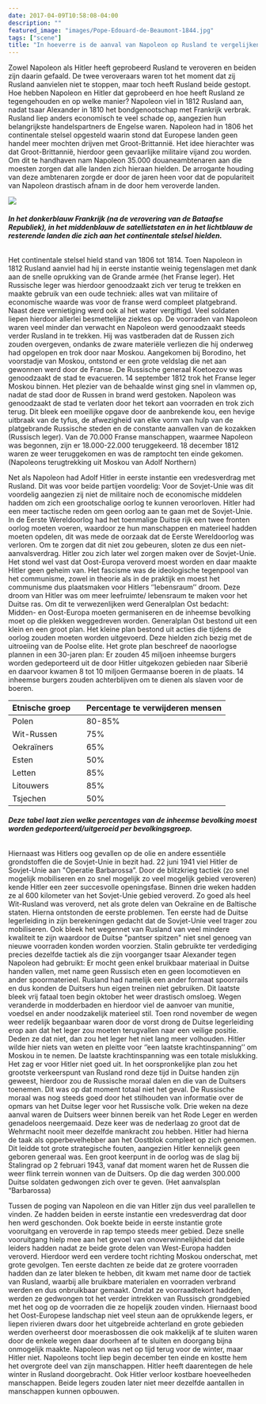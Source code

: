 ```yaml
---
date: 2017-04-09T10:58:08-04:00
description: ""
featured_image: "images/Pope-Edouard-de-Beaumont-1844.jpg"
tags: ["scene"]
title: "In hoeverre is de aanval van Napoleon op Rusland te vergelijken met de veroveringspoging van Hitler op Rusland?"
---
```


Zowel Napoleon als Hitler heeft geprobeerd Rusland te veroveren en beiden zijn daarin gefaald. De twee veroveraars waren tot het moment dat zij Rusland aanvielen niet te stoppen, maar toch heeft Rusland beide gestopt. Hoe hebben Napoleon en Hitler dat geprobeerd en hoe heeft Rusland ze tegengehouden en op welke manier? 
Napoleon viel in 1812 Rusland aan, nadat tsaar Alexander in 1810 het bondgenootschap met Frankrijk verbrak. Rusland liep anders economisch te veel schade op, aangezien hun belangrijkste handelspartners de Engelse waren. Napoleon had in 1806 het continentale stelsel opgesteld waarin stond dat Europese landen geen handel meer mochten drijven met Groot-Brittannië. Het idee hierachter was dat Groot-Brittannië, hierdoor geen gevaarlijke militaire vijand zou worden. Om dit te handhaven nam Napoleon 35.000 douaneambtenaren aan die moesten zorgen dat alle landen zich hieraan hielden. De arrogante houding van deze ambtenaren zorgde er door de jaren heen voor dat de populariteit van Napoleon drastisch afnam in de door hem veroverde landen.

![](/images/Afbeelding1.png)

###### **_In het donkerblauw Frankrijk (na de verovering van de Bataafse Republiek), in het middenblauw de satellietstaten en in het lichtblauw de resterende landen die zich aan het continentale stelsel hielden._**
 
Het continentale stelsel hield stand van 1806 tot 1814. Toen Napoleon in 1812 Rusland aanviel had hij in eerste instantie weinig tegenslagen met dank aan de snelle oprukking van de Grande armée (het Franse leger). Het Russische leger was hierdoor genoodzaakt zich ver terug te trekken en maakte gebruik van een oude techniek: alles wat van militaire of economische waarde was voor de franse werd compleet platgebrand. Naast deze vernietiging werd ook al het water vergiftigd. Veel soldaten liepen hierdoor allerlei besmettelijke ziektes op. De voorraden van Napoleon waren veel minder dan verwacht en Napoleon werd genoodzaakt steeds verder Rusland in te trekken. Hij was vastberaden dat de Russen zich zouden overgeven, ondanks de zware materiële verliezen die hij onderweg had opgelopen en trok door naar Moskou. Aangekomen bij Borodino, het voorstadje van Moskou, ontstond er een grote veldslag die net aan gewonnen werd door de Franse. De Russische generaal Koetoezov was genoodzaakt de stad te evacueren.  14 september 1812 trok het Franse leger Moskou binnen. Het plezier van de behaalde winst ging snel in vlammen op, nadat de stad door de Russen in brand werd gestoken. Napoleon was genoodzaakt de stad te verlaten door het tekort aan voorraden en trok zich terug. Dit bleek een moeilijke opgave door de aanbrekende kou, een hevige uitbraak van de tyfus, de afwezigheid van elke vorm van hulp van de platgebrande Russische steden en de constante aanvallen van de kozakken (Russisch leger). Van de 70.000 Franse manschappen, waarmee Napoleon was begonnen, zijn er 18.000-22.000 teruggekeerd. 18 december 1812 waren ze weer teruggekomen en was de ramptocht ten einde gekomen.
(Napoleons terugtrekking uit Moskou van Adolf Northern) 


Net als Napoleon had Adolf Hitler in eerste instantie een vredesverdrag met Rusland. Dit was voor beide partijen voordelig:
Voor de Sovjet-Unie was dit voordelig aangezien zij niet de militaire noch de economische middelen hadden om zich een grootschalige oorlog te kunnen veroorloven. Hitler had een meer tactische reden om geen oorlog aan te gaan met de Sovjet-Unie. In de Eerste Wereldoorlog had het toenmalige Duitse rijk een twee fronten oorlog moeten voeren, waardoor ze hun manschappen en materieel hadden moeten opdelen, dit was mede de oorzaak dat de Eerste Wereldoorlog was verloren. Om te zorgen dat dit niet zou gebeuren, sloten ze dus een niet-aanvalsverdrag. Hitler zou zich later wel zorgen maken over de Sovjet-Unie. Het stond wel vast dat Oost-Europa veroverd moest worden en daar maakte Hitler geen geheim van. Het fascisme was de ideologische tegenpool van het communisme, zowel in theorie als in de praktijk en moest het communisme dus plaatsmaken voor Hitlers ‘’lebensraum’’ droom. Deze droom van Hitler was om meer leefruimte/ lebensraum te maken voor het Duitse ras. Om dit te verwezenlijken werd Generalplan Ost bedacht: Midden- en Oost-Europa moeten germaniseren en de inheemse bevolking moet op die plekken weggedreven worden. Generalplan Ost bestond uit een klein en een groot plan. Het kleine plan bestond uit acties die tijdens de oorlog zouden moeten worden uitgevoerd. Deze hielden zich bezig met de uitroeiing van de Poolse elite. Het grote plan beschreef de naoorlogse plannen in een 30-jaren plan: Er zouden 45 miljoen inheemse burgers worden gedeporteerd uit de door Hitler uitgekozen gebieden naar Siberië en daarvoor kwamen 8 tot 10 miljoen Germaanse boeren in de plaats. 14 inheemse burgers zouden achterblijven om te dienen als slaven voor de boeren.



| Etnische groep 	|  	| Percentage te verwijderen mensen 	|
|----------------	|---|------	|
| Polen           	|  	| 80-85%    	|
| Wit-Russen           	|  	| 75%     	|
| Oekraïners          	|  	| 65%     	|
| Esten          	|  	| 50%     	|
| Letten          	|  	| 85%     	|
| Litouwers           	|  	| 85%     	|
| Tsjechen           	|  	| 50%     	|

###### **_Deze tabel laat zien welke percentages van de inheemse bevolking moest worden gedeporteerd/uitgeroeid per bevolkingsgroep._**

 Hiernaast was Hitlers oog gevallen op de olie en andere essentiële grondstoffen die de Sovjet-Unie in bezit had. 22 juni 1941 viel Hitler de Sovjet-Unie aan "Operatie Barbarossa”. Door de blitzkrieg tactiek (zo snel mogelijk mobiliseren en zo snel mogelijk zo veel mogelijk gebied veroveren) kende Hitler een zeer succesvolle openingsfase. Binnen drie weken hadden ze al 600 kilometer van het Sovjet-Unie gebied veroverd.  Zo goed als heel Wit-Rusland was veroverd, net als grote delen van Oekraïne en de Baltische staten. Hierna ontstonden de eerste problemen. Ten eerste had de Duitse legerleiding in zijn berekeningen gedacht dat de Sovjet-Unie veel trager zou mobiliseren. Ook bleek het wegennet van Rusland van veel mindere kwaliteit te zijn waardoor de Duitse "pantser spitzen" niet snel genoeg van nieuwe voorraden konden worden voorzien. Stalin gebruikte ter verdediging precies dezelfde tactiek als die zijn voorganger tsaar Alexander tegen Napoleon had gebruikt: Er mocht geen enkel bruikbaar materiaal in Duitse handen vallen, met name geen Russisch eten en geen locomotieven en ander spoormaterieel. Rusland had namelijk een ander formaat spoorrails en dus konden de Duitsers hun eigen treinen niet gebruiken. Dit laatste bleek vrij fataal toen begin oktober het weer drastisch omsloeg. Wegen veranderde in modderbaden en hierdoor viel de aanvoer van munitie, voedsel en ander noodzakelijk materieel stil. Toen rond november de wegen weer redelijk begaanbaar waren door de vorst drong de Duitse legerleiding erop aan dat het leger zou moeten terugvallen naar een veilige positie. Deden ze dat niet, dan zou het leger het niet lang meer volhouden. Hitler wilde hier niets van weten en pleitte voor ‘’een laatste krachtinspanning’’ om Moskou in te nemen. De laatste krachtinspanning was een totale mislukking. Het zag er voor Hitler niet goed uit. In het oorspronkelijke plan zou het grootste verkeerspunt van Rusland rond deze tijd in Duitse handen zijn geweest, hierdoor zou de Russische moraal dalen en die van de Duitsers toenemen. Dit was op dat moment totaal niet het geval. De Russische moraal was nog steeds goed door het stilhouden van informatie over de opmars van het Duitse leger voor het Russische volk. Drie weken na deze aanval waren de Duitsers weer binnen bereik van het Rode Leger en werden genadeloos neergemaaid. Deze keer was de nederlaag zo groot dat de Wehrmacht nooit meer dezelfde mankracht zou hebben. Hitler had hierna de taak als opperbevelhebber aan het Oostblok compleet op zich genomen. Dit leidde tot grote strategische fouten, aangezien Hitler kennelijk geen geboren generaal was. Een groot keerpunt in de oorlog was de slag bij Stalingrad op 2 februari 1943, vanaf dat moment waren het de Russen die weer flink terrein wonnen van de Duitsers. Op die dag werden 300.000 Duitse soldaten gedwongen zich over te geven.
(Het aanvalsplan “Barbarossa)

Tussen de poging van Napoleon en die van Hitler zijn dus veel parallellen te vinden. Ze hadden beiden in eerste instantie een vredesverdrag dat door hen werd geschonden. Ook boekte beide in eerste instantie grote vooruitgang en veroverde in rap tempo steeds meer gebied. Deze snelle vooruitgang hielp mee aan het gevoel van onoverwinnelijkheid dat beide leiders hadden nadat ze beide grote delen van West-Europa hadden veroverd. Hierdoor werd een verdere tocht richting Moskou onderschat, met grote gevolgen. Ten eerste dachten ze beide dat ze grotere voorraden hadden dan ze later bleken te hebben, dit kwam met name door de tactiek van Rusland, waarbij alle bruikbare materialen en voorraden verbrand werden en dus onbruikbaar gemaakt. Omdat ze voorraadtekort hadden, werden ze gedwongen tot het verder intrekken van Russisch grondgebied met het oog op de voorraden die ze hopelijk zouden vinden. Hiernaast bood het Oost-Europese landschap niet veel steun aan de oprukkende legers, er liepen rivieren dwars door het uitgebreide achterland en grote gebieden werden overheerst door moerasbossen die ook makkelijk af te sluiten waren door de enkele wegen daar doorheen af te sluiten en doorgang bijna onmogelijk maakte. Napoleon was net op tijd terug voor de winter, maar Hitler niet. Napoleons tocht liep begin december ten einde en kostte hem het overgrote deel van zijn manschappen. Hitler heeft daarentegen de hele winter in Rusland doorgebracht. Ook Hitler verloor kostbare hoeveelheden manschappen. Beide legers zouden later niet meer dezelfde aantallen in manschappen kunnen opbouwen.

 
